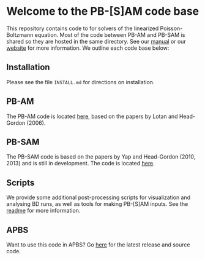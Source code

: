 # Welcome to the PB-[S]AM code base

This repository contains code to for solvers of the linearized Poisson-Boltzmann equation. 
Most of the code between PB-AM and PB-SAM is shared so they are hosted in the same directory. 
See our [manual](https://github.com/davas301/pb_solvers/blob/master/manual/doc_main.pdf) or our
[website](https://dhbrookes.github.io/pb_solvers/) for more information.  We outline each code base below:

## Installation

Please see the file `INSTALL.md` for directions on installation.

## PB-AM
The PB-AM code is located [here](https://github.com/dhbrookes/pb_solvers/tree/master/pbam), 
based on the papers by Lotan and Head-Gordon (2006).

## PB-SAM
The PB-SAM code is based on the papers by Yap and Head-Gordon (2010, 2013) and is still in development.
The code is located [here](https://github.com/dhbrookes/pb_solvers/tree/master/pbsam).

## Scripts
We provide some additional post-processing scripts for visualization and analysing BD runs, as 
well as tools for making PB-[S]AM inputs. See the [readme](https://github.com/dhbrookes/pb_solvers/tree/master/scripts) for more information.

## APBS 
Want to use this code in APBS?  Go [here](https://github.com/Electrostatics/apbs-pdb2pqr) 
for the latest release and source code.
